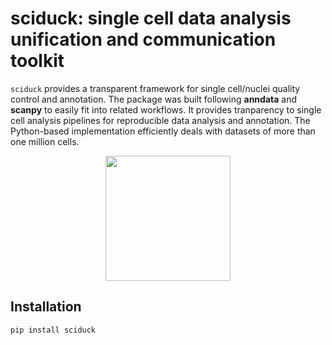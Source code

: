 # sciduck: single cell data analysis unification and communication toolkit

`sciduck` provides a transparent framework for single cell/nuclei quality control and annotation. The package was built following **anndata** and **scanpy** to easily fit into related workflows. It provides tranparency to single cell analysis pipelines for reproducible data analysis and annotation.  The Python-based implementation efficiently deals with
datasets of more than one million cells.

<div align="center">
<img
    src="https://github.com/AllenInstitute/sciduck/logo/sciduck_DALLEv0.png"
    width="200"
>
</div>

## Installation

`pip install sciduck`
